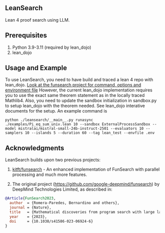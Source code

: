 ## LeanSearch
Lean 4 proof search using LLM.


## Prerequisites
1. Python 3.9-3.11 (required by lean_dojo)
2. lean_dojo

## Usage and Example
To use LeanSearch, you need to have build and traced a lean 4 repo with lean_dojo.
[Look at the funsearch project for command, options and environment file](https://github.com/kitft/funsearch)
However, the current lean_dojo implementation requires you to use the exact same theorem statement as in the locally traced Mathlib4.
Also, you need to update the sandbox initialization in sandbox.py to setup lean_dojo with the theorem needed. See lean_dojo interative documents for the setup.
An example command is

```console
python ./leansearch/__main__.py runasync ./examples/Pi_eq_sum_univ.lean 10 --sandbox ExternalProcessSandbox --model mistralai/mistral-small-24b-instruct-2501 --evaluators 10 --samplers 10 --islands 5 --duration 60 --tag lean_test --envfile .env
```


## Acknowledgments

LeanSearch builds upon two previous projects:

1. [kitft/funsearch](https://github.com/kitft/funsearch) - An enhanced implementation of FunSearch with parallel processing and much more features.

2. The original project (https://github.com/google-deepmind/funsearch) by DeepMind Technologies Limited, as described in:
```bibtex
@Article{FunSearch2023,
  author  = {Romera-Paredes, Bernardino and others},
  journal = {Nature},
  title   = {Mathematical discoveries from program search with large language models},
  year    = {2023},
  doi     = {10.1038/s41586-023-06924-6}
}
```

